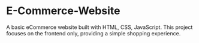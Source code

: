 # E-Commerce-Website
A basic eCommerce website built with  HTML, CSS, JavaScript. This project focuses on the frontend only, providing a simple shopping experience.
